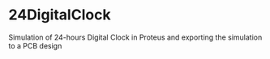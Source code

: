 # 24DigitalClock
Simulation of 24-hours Digital Clock in Proteus and exporting the simulation to a PCB design
